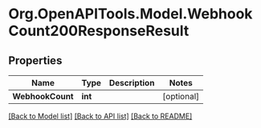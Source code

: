 # Org.OpenAPITools.Model.WebhookCount200ResponseResult

## Properties

Name | Type | Description | Notes
------------ | ------------- | ------------- | -------------
**WebhookCount** | **int** |  | [optional] 

[[Back to Model list]](../README.md#documentation-for-models) [[Back to API list]](../README.md#documentation-for-api-endpoints) [[Back to README]](../README.md)

